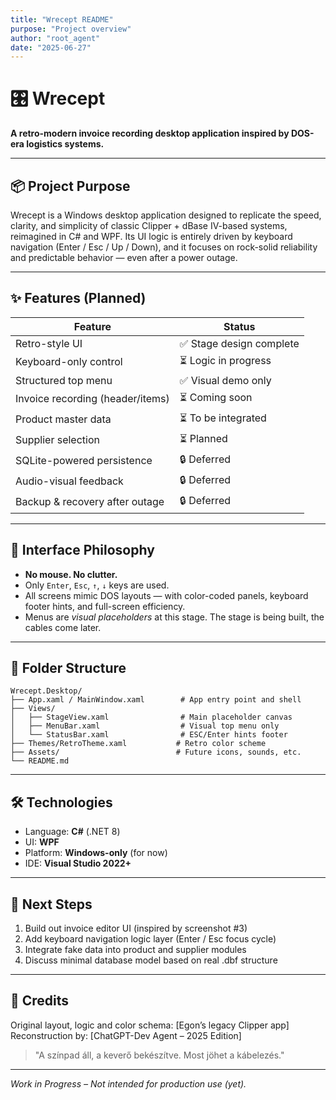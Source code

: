 ```yaml
---
title: "Wrecept README"
purpose: "Project overview"
author: "root_agent"
date: "2025-06-27"
---
```


# 🎛️ Wrecept

**A retro-modern invoice recording desktop application inspired by DOS-era logistics systems.**

---

## 📦 Project Purpose

Wrecept is a Windows desktop application designed to replicate the speed, clarity, and simplicity of classic Clipper + dBase IV-based systems, reimagined in C# and WPF. Its UI logic is entirely driven by keyboard navigation (Enter / Esc / Up / Down), and it focuses on rock-solid reliability and predictable behavior — even after a power outage.

---

## ✨ Features (Planned)

| Feature                          | Status                  |
| -------------------------------- | ----------------------- |
| Retro-style UI                   | ✅ Stage design complete |
| Keyboard-only control            | ⏳ Logic in progress     |
| Structured top menu              | ✅ Visual demo only      |
| Invoice recording (header/items) | ⏳ Coming soon           |
| Product master data              | ⏳ To be integrated      |
| Supplier selection               | ⏳ Planned               |
| SQLite-powered persistence       | 🔒 Deferred             |
| Audio-visual feedback            | 🔒 Deferred             |
| Backup & recovery after outage   | 🔒 Deferred             |

---

## 🎹 Interface Philosophy

* **No mouse. No clutter.**
* Only `Enter`, `Esc`, `↑`, `↓` keys are used.
* All screens mimic DOS layouts — with color-coded panels, keyboard footer hints, and full-screen efficiency.
* Menus are *visual placeholders* at this stage. The stage is being built, the cables come later.

---

## 📁 Folder Structure

```
Wrecept.Desktop/
├── App.xaml / MainWindow.xaml        # App entry point and shell
├── Views/
│   ├── StageView.xaml                # Main placeholder canvas
│   ├── MenuBar.xaml                  # Visual top menu only
│   └── StatusBar.xaml                # ESC/Enter hints footer
├── Themes/RetroTheme.xaml           # Retro color scheme
├── Assets/                          # Future icons, sounds, etc.
└── README.md
```

---

## 🛠 Technologies

* Language: **C#** (.NET 8)
* UI: **WPF**
* Platform: **Windows-only** (for now)
* IDE: **Visual Studio 2022+**

---

## 🎯 Next Steps

1. Build out invoice editor UI (inspired by screenshot #3)
2. Add keyboard navigation logic layer (Enter / Esc focus cycle)
3. Integrate fake data into product and supplier modules
4. Discuss minimal database model based on real .dbf structure

---

## 🧾 Credits

Original layout, logic and color schema: \[Egon’s legacy Clipper app]
Reconstruction by: \[ChatGPT-Dev Agent – 2025 Edition]

> "A színpad áll, a keverő bekészítve. Most jöhet a kábelezés."

---

*Work in Progress – Not intended for production use (yet).*
